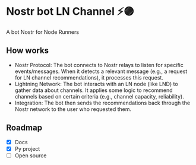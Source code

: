 # Nostr bot LN Channel ⚡🟣

A bot Nostr for Node Runners 

## How works 

- Nostr Protocol: The bot connects to Nostr relays to listen for specific events/messages. When it detects a relevant message (e.g., a request for LN channel recommendations), it processes this request.
- Lightning Network: The bot interacts with an LN node (like LND) to gather data about channels. It applies some logic to recommend channels based on certain criteria (e.g., channel capacity, reliability).
- Integration: The bot then sends the recommendations back through the Nostr network to the user who requested them.
  
## Roadmap 

- [x] Docs
- [x] Py project
- [ ] Open source 
